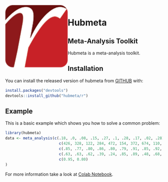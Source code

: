 
<img width="200" src="man/figures/hubmeta-logo.png?raw=TRUE" alt="hubmeta logo" align="left">

# Hubmeta
## Meta-Analysis Toolkit

<!-- badges: start -->
<!-- badges: end -->

Hubmeta is a meta-analysis toolkit.

## Installation

You can install the released version of hubmeta from [GITHUB](https://github.com/hubmeta/R) with:

``` r
install.packages("devtools")
devtools::install_github("hubmeta/r")
```

## Example

This is a basic example which shows you how to solve a common problem:

``` r
library(hubmeta)
data <- meta_analysis(c(.18, .0, .08, .15, .27, .1, .28, .17, .02, .28),
                        c(426, 328, 122, 284, 472, 154, 372, 674, 110, 116),
                        c(.85, .77, .80, .86, .80, .79, .91, .85, .92, .85),
                        c(.63, .63, .62, .39, .24, .85, .89, .48, .68, .84),
                        c(0.95, 0.80)
)
```

For more information take a look at [Colab Notebook](https://colab.research.google.com/drive/19_nRj9FMEZKXXgp1ZqH5Hej3pR9uh8Xe?usp=sharing).

